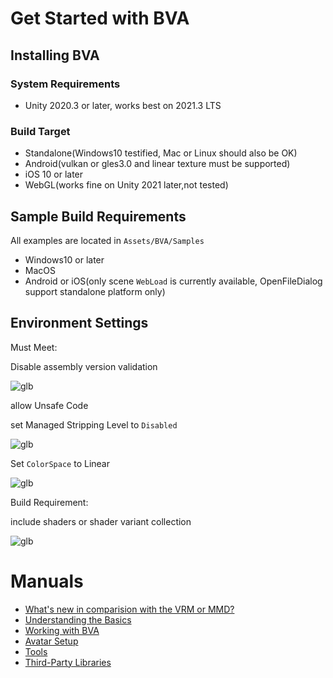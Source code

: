 # Get Started with BVA

## Installing BVA

### System Requirements 

- Unity 2020.3 or later, works best on 2021.3 LTS

### Build Target

- Standalone(Windows10 testified, Mac or Linux should also be OK)
- Android(vulkan or gles3.0 and linear texture must be supported)
- iOS 10 or later
- WebGL(works fine on Unity 2021 later,not tested)

## Sample Build Requirements
All examples are located in `Assets/BVA/Samples`

- Windows10 or later
- MacOS
- Android or iOS(only scene `WebLoad` is currently available, OpenFileDialog support standalone platform only)

## Environment Settings

Must Meet:

Disable assembly version validation

![glb](../pics/assembly_version_validation.png)

allow Unsafe Code

set Managed Stripping Level to `Disabled`

![glb](../pics/managed_stripping_level.png)

Set `ColorSpace` to Linear 

![glb](../pics/color_space_setting.png)

Build Requirement:

include shaders or shader variant collection 

![glb](../pics/shader_stripping.png)


# Manuals

- [What's new in comparision with the VRM or MMD?](./what/WhatsNew.md)
- [Understanding the Basics](./basic/Basics.md)
- [Working with BVA](./work/Working.md)
- [Avatar Setup](./work/Avatar.md)
- [Tools](./tools/Tools.md)
- [Third-Party Libraries](./third_party/Cites.md)